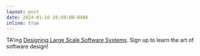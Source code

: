 ```yaml
---
layout: post
date: 2024-01-16 15:59:00-0400
inline: true
---
```


TA'ing <a href='https://cmu-swdesign.github.io/'>Designing Large Scale Software Systems</a>. Sign up to learn the art of software design!
